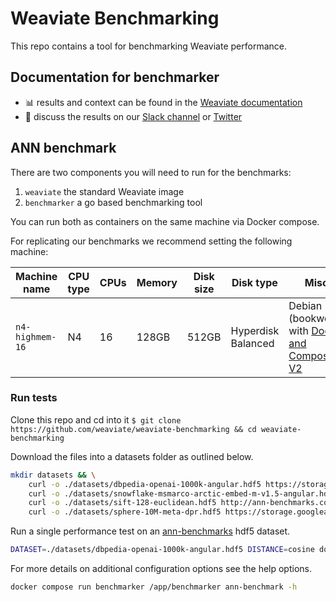 # Weaviate Benchmarking

This repo contains a tool for benchmarking Weaviate performance.

## Documentation for benchmarker

* 📊 results and context can be found in the [Weaviate documentation](https://weaviate.io/developers/weaviate/current/benchmarks/)
* 💬 discuss the results on our [Slack channel](https://join.slack.com/t/weaviate/shared_invite/zt-goaoifjr-o8FuVz9b1HLzhlUfyfddhw) or [Twitter](https://twitter.com/weaviate_io)

## ANN benchmark

There are two components you will need to run for the benchmarks:

1. `weaviate` the standard Weaviate image
2. `benchmarker` a go based benchmarking tool

You can run both as containers on the same machine via Docker compose.

For replicating our benchmarks we recommend setting the following machine:

| Machine name | CPU type | CPUs | Memory | Disk size | Disk type | Misc. |
| --- | --- | --- | --- | --- | --- | --- |
| `n4-highmem-16` | N4 | 16 | 128GB | 512GB | Hyperdisk Balanced | Debian 12 (bookworm) with [Docker and Compose V2](https://gist.github.com/StefanBogdan/821d18bbc5f18978643adff508749cf0) |

### Run tests

Clone this repo and cd into it `$ git clone https://github.com/weaviate/weaviate-benchmarking && cd weaviate-benchmarking`

Download the files into a datasets folder as outlined below.

```sh
mkdir datasets && \
    curl -o ./datasets/dbpedia-openai-1000k-angular.hdf5 https://storage.googleapis.com/ann-datasets/ann-benchmarks/dbpedia-openai-1000k-angular.hdf5 && \
    curl -o ./datasets/snowflake-msmarco-arctic-embed-m-v1.5-angular.hdf5 https://storage.googleapis.com/ann-datasets/custom/snowflake-msmarco-arctic-embed-m-v1.5-angular.hdf5 && \
    curl -o ./datasets/sift-128-euclidean.hdf5 http://ann-benchmarks.com/sift-128-euclidean.hdf5 && \
    curl -o ./datasets/sphere-10M-meta-dpr.hdf5 https://storage.googleapis.com/ann-datasets/custom/sphere-10M-meta-dpr.hdf5
```

Run a single performance test on an [ann-benchmarks](https://ann-benchmarks.com/) hdf5 dataset.

```sh
DATASET=./datasets/dbpedia-openai-1000k-angular.hdf5 DISTANCE=cosine docker compose up --abort-on-container-exit
```

For more details on additional configuration options see the help options.

```sh
docker compose run benchmarker /app/benchmarker ann-benchmark -h
```